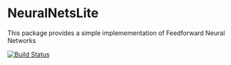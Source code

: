 # NeuralNetsLite

This package provides a simple implemementation of Feedforward Neural Networks

[![Build Status](https://travis-ci.org/brk00/NeuralNetsLite.jl.svg?branch=master)](https://travis-ci.org/brk00/NeuralNetsLite.jl)
